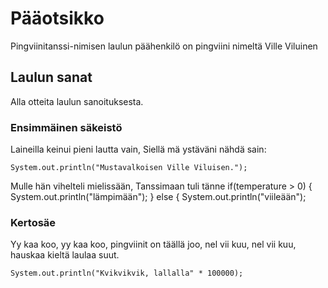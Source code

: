 # Pääotsikko

Pingviinitanssi-nimisen laulun päähenkilö on pingviini nimeltä Ville Viluinen

## Laulun sanat
Alla otteita laulun sanoituksesta.

### Ensimmäinen säkeistö
Laineilla keinui pieni lautta vain,
Siellä mä ystäväni nähdä sain:

    System.out.println("Mustavalkoisen Ville Viluisen.");

Mulle hän vihelteli mielissään,
Tanssimaan tuli tänne 
   if(temperature > 0) {
   System.out.println("lämpimään");
   } else {
   System.out.println("viileään");

### Kertosäe

Yy kaa koo, yy kaa koo,
pingviinit on täällä joo,
nel vii kuu, nel vii kuu,
hauskaa kieltä laulaa suut.

    System.out.println("Kvikvikvik, lallalla" * 100000);
